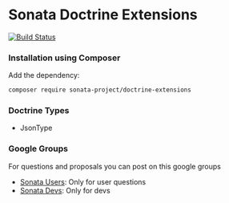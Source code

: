 Sonata Doctrine Extensions
==========================

[![Build Status](https://travis-ci.org/sonata-project/sonata-doctrine-extensions.svg?branch=master)](https://travis-ci.org/sonata-project/sonata-doctrine-extensions)

### Installation using Composer

Add the dependency:

```bash
composer require sonata-project/doctrine-extensions
```

### Doctrine Types

  - JsonType

### Google Groups

For questions and proposals you can post on this google groups

* [Sonata Users](https://groups.google.com/group/sonata-users): Only for user questions
* [Sonata Devs](https://groups.google.com/group/sonata-devs): Only for devs
